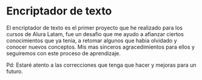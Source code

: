 <h1>Encriptador de texto</h1>

El encriptador de texto es el primer proyecto que he realizado para los cursos de Alura Latam, fue un desafio que me ayudo a afianzar ciertos conocimientos que ya tenia, a retomar algunos que habia olvidado y conocer nuevos conceptos. Mis mas sinceros agracedimientos para ellos y seguiremos con este proceso de aprendizaje.

Pd: Estaré atento a las correcciones que tenga que hacer y mejoras para un futuro.
